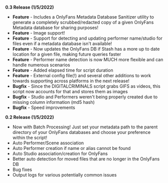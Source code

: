 **0.3 Release (1/5/2022)**
-  **Feature** - Includes a OnlyFans Metadata Database Sanitizer utility to generate a completely scrubbed/redacted copy of a given OnlyFans Metadata database for sharing purposes!
-  **Feature** - Image support!
-  **Feature** - Support for detecting and updating performer name/studio for files even if a metadata database isn't available!
-  **Feature** - Now updates the OnlyFans DB if Stash has a more up to date location for a given file, making future queries faster
-  **Feature** - Performer name detection is now MUCH more flexible and can handle numerous scenarios 
-  **Feature** - Added elapsed time for script duration
-  **Feature** - External config file(!) and several other additions to work towards supporting across platforms in the next release!
-  **Bugfix** - Since the DIGITALCRIMINALS script grabs GIFS as videos, this script now accounts for that and stores them as images
-  **Bugfix** - Studio and Performers weren't being properly created due to missing column information (md5 hash)
-  **Bugfix** - Speed improvements

**0.2 Release (1/5/2022)**
- Now with Batch Processing! Just set your metadata path to the parent directory of your OnlyFans databases and choose your preference within the script!
- Auto Performer/Scene association
- Auto Performer creation if name or alias cannot be found
- Auto Studio association/creation for OnlyFans
- Better auto detection for moved files that are no longer in the OnlyFans DB
- Bug fixes
- Output logs for various potentially common issues

